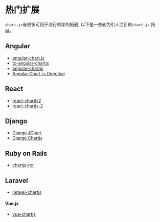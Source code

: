 # 热门扩展

`chart.js`有很多可用于流行框架的拓展, 以下是一些较为引人注目的`chart.js` 拓展。

## Angular
 - <a href="https://github.com/jtblin/angular-chart.js" target="_blank">angular-chart.js</a>
 - <a href="https://github.com/carlcraig/tc-angular-chartjs" target="_blank">tc-angular-chartjs</a>
 - <a href="https://github.com/petermelias/angular-chartjs" target="_blank">angular-chartjs</a>
 - <a href="https://github.com/earlonrails/angular-chartjs-directive" target="_blank">Angular Chart-js Directive</a>

## React
 - <a href="https://github.com/topdmc/react-chartjs2" target="_blank">react-chartjs2</a>
 - <a href="https://github.com/gor181/react-chartjs-2" target="_blank">react-chartjs-2</a>

## Django
 - <a href="https://github.com/matthisk/django-jchart" target="_blank">Django JChart</a>
 - <a href="https://github.com/novafloss/django-chartjs" target="_blank">Django Chartjs</a>

## Ruby on Rails
 - <a href="https://github.com/airblade/chartjs-ror" target="_blank">chartjs-ror</a>

## Laravel
 - <a href="https://github.com/fxcosta/laravel-chartjs" target="_blank">laravel-chartjs</a>

#### Vue.js
 - <a href="https://github.com/apertureless/vue-chartjs/" target="_blank">vue-chartjs</a>
